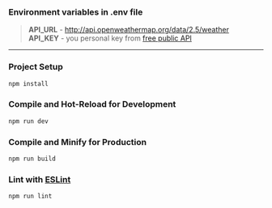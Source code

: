 ### Environment variables in .env file

> **API_URL** - http://api.openweathermap.org/data/2.5/weather  
> **API_KEY** - you personal key from [free public API](http://api.openweathermap.org)
---    
### Project Setup

```sh
npm install
```

### Compile and Hot-Reload for Development

```sh
npm run dev
```

### Compile and Minify for Production

```sh
npm run build
```

### Lint with [ESLint](https://eslint.org/)

```sh
npm run lint
```

